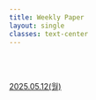 ```yaml
---
title: Weekly Paper
layout: single
classes: text-center
---
```

<br>
<br>

<a href="/2025/04/24/til-w1-basic.html">2025.05.12(월)</a><br>



